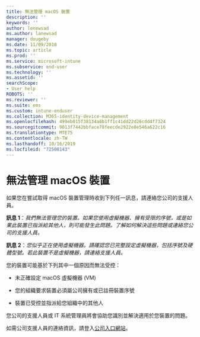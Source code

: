 ```yaml
---
title: 無法管理 macOS 裝置
description: ''
keywords: ''
author: lenewsad
ms.author: lanewsad
manager: dougeby
ms.date: 11/09/2018
ms.topic: article
ms.prod: ''
ms.service: microsoft-intune
ms.subservice: end-user
ms.technology: ''
ms.assetid: ''
searchScope:
- User help
ROBOTS: ''
ms.reviewer: ''
ms.suite: ems
ms.custom: intune-enduser
ms.collection: M365-identity-device-management
ms.openlocfilehash: 499eb015f38134a8b1ff1c41dd22d26cdd4f7324
ms.sourcegitcommit: 9013f7442bbface78feecde2922e8e546a622c16
ms.translationtype: MTE75
ms.contentlocale: zh-TW
ms.lasthandoff: 10/16/2019
ms.locfileid: "72508143"
---
```

# <a name="unable-to-get-macos-device-managed"></a>無法管理 macOS 裝置

如果您在嘗試取得 macOS 裝置管理時收到下列任一訊息，請連絡您公司的支援人員。

**訊息 1**：*我們無法管理您的裝置。如果您使用虛擬機器、擁有受限的序號，或是如果此裝置已指派給其他人，則可能發生此問題。了解如何解決這些問題或連絡您公司的支援人員。*

**訊息 2**：*您似乎正在使用虛擬機器。請確認您已完整設定虛擬機器，包括序號及硬體型號。若此裝置不是虛擬機器，請連絡支援人員。*  

您的裝置可能基於下列其中一個原因而無法受控： 

* 未正確設定 macOS 虛擬機器 (VM)   

* 您的組織要求裝置必須屬公司擁有或已註冊裝置序號   

* 裝置已受控並指派給您組織中的其他人  

您公司的支援人員或 IT 系統管理員將會協助您識別並解決適用於您裝置的問題。  

如需公司支援人員的連絡資訊，請登入[公司入口網站](https://go.microsoft.com/fwlink/?linkid=2010980)。
